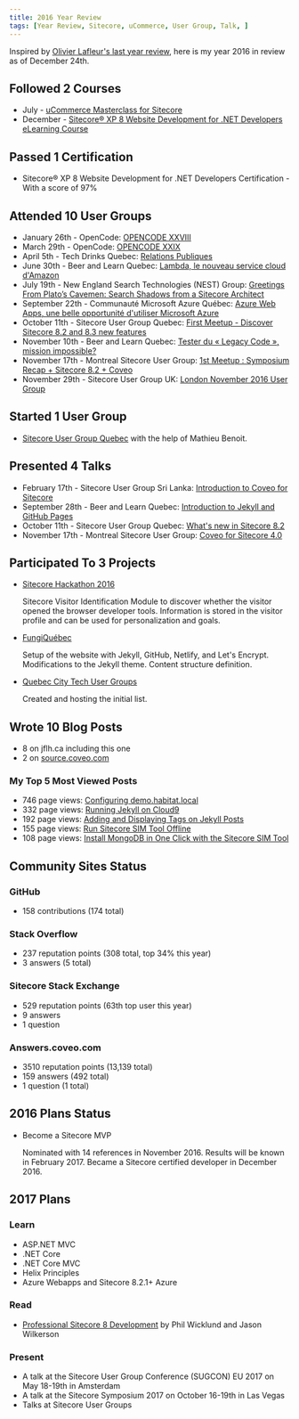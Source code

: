 ```yaml
---
title: 2016 Year Review
tags: [Year Review, Sitecore, uCommerce, User Group, Talk, ]
---
```


Inspired by [Olivier Lafleur's last year review](http://blog.olivierlafleur.com/2016/01/02/revue-annee-2015.html), here is my year 2016 in review as of December 24th.

<!-- more -->

## Followed 2 Courses

* July - [uCommerce Masterclass for Sitecore](http://www.ucommerce.net/en/support/ucommerce-master-class-training.aspx)
* December - [Sitecore® XP 8 Website Development for .NET Developers eLearning Course](https://elearning.sitecore.net/public/ContentDetails.aspx?id=ADA90A1B1DDD4CAF848234763A00135B)

## Passed 1 Certification

* Sitecore® XP 8 Website Development for .NET Developers Certification - With a score of 97%

## Attended 10 User Groups

* January 26th - OpenCode: [OPENCODE XXVIII](https://www.facebook.com/events/942419002499614/)
* March 29th - OpenCode: [OPENCODE XXIX](https://www.facebook.com/events/1581985035461803/)
* April 5th - Tech Drinks Quebec: [Relations Publiques](https://www.facebook.com/events/1544591349175120/)
* June 30th - Beer and Learn Quebec: [Lambda, le nouveau service cloud d'Amazon](https://www.eventbrite.ca/e/billets-lambda-le-nouveau-service-cloud-damazon-25866659876#)
* July 19th - New England Search Technologies (NEST) Group: [Greetings From Plato’s Cavemen: Search Shadows from a Sitecore Architect](https://www.meetup.com/New-England-Search-Technologies-NEST-Group/events/232234111/)
* September 22th - Communauté Microsoft Azure Québec: [Azure Web Apps, une belle opportunité d'utiliser Microsoft Azure](https://www.meetup.com/AzureQC/events/232734345/)
* October 11th - Sitecore User Group Quebec: [First Meetup - Discover Sitecore 8.2 and 8.3 new features](https://www.meetup.com/Sitecore-User-Group-Quebec/events/234373281/)
* November 10th - Beer and Learn Quebec: [Tester du « Legacy Code », mission impossible?](https://www.eventbrite.ca/e/billets-tester-du-legacy-code-mission-impossible-28933960254#)
* November 17th - Montreal Sitecore User Group: [1st Meetup : Symposium Recap + Sitecore 8.2 + Coveo](https://www.meetup.com/Montreal-Sitecore-User-Group/events/234644350/)
* November 29th - Sitecore User Group UK: [London November 2016 User Group](https://www.meetup.com/sug-uk/events/235300246/)

## Started 1 User Group

* [Sitecore User Group Quebec](https://www.meetup.com/Sitecore-User-Group-Quebec/) with the help of Mathieu Benoit.

## Presented 4 Talks

* February 17th - Sitecore User Group Sri Lanka: [Introduction to Coveo for Sitecore](https://www.meetup.com/sugsrilanka/events/228767075/)
* September 28th - Beer and Learn Quebec: [Introduction to Jekyll and GitHub Pages](https://www.eventbrite.ca/e/billets-introduction-a-jekyll-et-github-pages-27517280928#)
* October 11th - Sitecore User Group Quebec: [What's new in Sitecore 8.2](https://www.meetup.com/Sitecore-User-Group-Quebec/events/234373281/)
* November 17th - Montreal Sitecore User Group: [Coveo for Sitecore 4.0](https://www.meetup.com/Montreal-Sitecore-User-Group/events/234644350/)

## Participated To 3 Projects

* [Sitecore Hackathon 2016](https://www.youtube.com/watch?v=tamNwsiTMWg)

  Sitecore Visitor Identification Module to discover whether the visitor opened the browser developer tools. Information is stored in the visitor profile and can be used for personalization and goals.

* [FungiQuébec](https://www.fungiquebec.ca)

  Setup of the website with Jekyll, GitHub, Netlify, and Let's Encrypt. Modifications to the Jekyll theme. Content structure definition.

* [Quebec City Tech User Groups](https://github.com/jflheureux/Quebec-City-Tech-User-Groups)

  Created and hosting the initial list.

## Wrote 10 Blog Posts

* 8 on jflh.ca including this one
* 2 on [source.coveo.com](http://source.coveo.com/)

### My Top 5 Most Viewed Posts

* 746 page views: [Configuring demo.habitat.local](https://www.jflh.ca/2016-01-11-configuring-demo-habitat-local)
* 332 page views: [Running Jekyll on Cloud9](https://www.jflh.ca/2016-01-18-running-jekyll-on-cloud9)
* 192 page views: [Adding and Displaying Tags on Jekyll Posts](https://www.jflh.ca/2016-01-23-adding-and-displaying-tags-on-jekyll-posts)
* 155 page views: [Run Sitecore SIM Tool Offline](https://www.jflh.ca/2016-07-22-run-sitecore-sim-tool-offline)
* 108 page views: [Install MongoDB in One Click with the Sitecore SIM Tool](https://www.jflh.ca/2016-09-08-install-mongodb-in-one-click-with-the-sitecore-sim-tool)

## Community Sites Status

### GitHub

* 158 contributions (174 total)

### Stack Overflow

* 237 reputation points (308 total, top 34% this year)
* 3 answers (5 total)

### Sitecore Stack Exchange

* 529 reputation points (63th top user this year)
* 9 answers
* 1 question

### Answers.coveo.com

* 3510 reputation points (13,139 total)
* 159 answers (492 total)
* 1 question (1 total)

## 2016 Plans Status

* Become a Sitecore MVP

  Nominated with 14 references in November 2016. Results will be known in February 2017. Became a Sitecore certified developer in December 2016.

## 2017 Plans

### Learn

* ASP.NET MVC
* .NET Core
* .NET Core MVC
* Helix Principles
* Azure Webapps and Sitecore 8.2.1+ Azure

### Read

* [Professional Sitecore 8 Development](http://www.apress.com/us/book/9781484222911) by Phil Wicklund and Jason Wilkerson

### Present

* A talk at the Sitecore User Group Conference (SUGCON) EU 2017 on May 18-19th in Amsterdam
* A talk at the Sitecore Symposium 2017 on October 16-19th in Las Vegas
* Talks at Sitecore User Groups